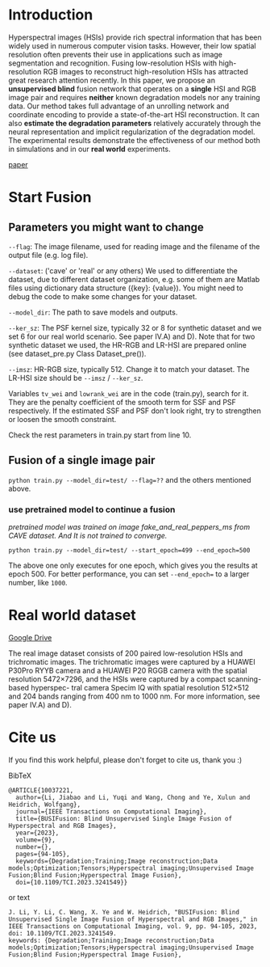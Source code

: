 # Introduction

Hyperspectral images (HSIs) provide rich spectral
information that has been widely used in numerous computer vision
tasks. However, their low spatial resolution often prevents their
use in applications such as image segmentation and recognition.
Fusing low-resolution HSIs with high-resolution RGB images to
reconstruct high-resolution HSIs has attracted great research attention recently. In this paper, we propose an **unsupervised blind**
fusion network that operates on a **single** HSI and RGB image
pair and requires **neither** known degradation models nor any
training data. Our method takes full advantage of an unrolling
network and coordinate encoding to provide a state-of-the-art HSI
reconstruction. It can also **estimate the degradation parameters**
relatively accurately through the neural representation and implicit
regularization of the degradation model. The experimental results
demonstrate the effectiveness of our method both in simulations
and in our **real world** experiments.

[paper](https://ieeexplore.ieee.org/document/10037221)

# Start Fusion

## Parameters you might want to change

`--flag`: The image filename, used for reading image and the filename of the output file (e.g. log file).

`--dataset`: ('cave' or 'real' or any others) We used to differentiate the dataset, due to different dataset organization, e.g. some of them are Matlab files using dictionary data structure ({key}: {value}). You might need to debug the code to make some changes for your dataset.

`--model_dir`: The path to save models and outputs.

`--ker_sz`: The PSF kernel size, typically 32 or 8 for synthetic dataset and we set 6 for our real world scenario. See paper IV.A) and D). Note that for two synthetic dataset we used, the HR-RGB and LR-HSI are prepared online (see dataset_pre.py Class Dataset_pre()).

`--imsz`: HR-RGB size, typically 512. Change it to match your dataset. The LR-HSI size should be `--imsz` / `--ker_sz`.

Variables `tv_wei` and `lowrank_wei` are in the code (train.py), search for it. They are the penalty coefficient of the smooth term for SSF and PSF respectively. If the estimated SSF and PSF don't look right, try to strengthen or loosen the smooth constraint.

Check the rest parameters in train.py start from line 10.

## Fusion of a single image pair

`python train.py --model_dir=test/ --flag=??` and the others mentioned above.

### use pretrained model to continue a fusion

*pretrained model was trained on image fake_and_real_peppers_ms from CAVE dataset. And It is not trained to converge.*

`python train.py --model_dir=test/ --start_epoch=499 --end_epoch=500`

The above one only executes for one epoch, which gives you the results at epoch 500. For better performance, you can set `--end_epoch=` to a larger number, like `1000`.

# Real world dataset

[Google Drive](https://drive.google.com/file/d/1RKdqJQ_u_UhK9KCiw8st3gsv6oFSVY9A/view?usp=drive_link)

The real image dataset consists of 200 paired low-resolution
HSIs and trichromatic images. The trichromatic images were
captured by a HUAWEI P30Pro RYYB camera and a HUAWEI
P20 RGGB camera with the spatial resolution 5472×7296, and
the HSIs were captured by a compact scanning-based hyperspec-
tral camera Specim IQ with spatial resolution 512×512 and
204 bands ranging from 400 nm to 1000 nm. For more information, see paper IV.A) and D).

# Cite us

If you find this work helpful, please don't forget to cite us, thank you :)

BibTeX

```
@ARTICLE{10037221,
  author={Li, Jiabao and Li, Yuqi and Wang, Chong and Ye, Xulun and Heidrich, Wolfgang},
  journal={IEEE Transactions on Computational Imaging}, 
  title={BUSIFusion: Blind Unsupervised Single Image Fusion of Hyperspectral and RGB Images}, 
  year={2023},
  volume={9},
  number={},
  pages={94-105},
  keywords={Degradation;Training;Image reconstruction;Data models;Optimization;Tensors;Hyperspectral imaging;Unsupervised Image Fusion;Blind Fusion;Hyperspectral Image Fusion},
  doi={10.1109/TCI.2023.3241549}}
```
or text
```
J. Li, Y. Li, C. Wang, X. Ye and W. Heidrich, "BUSIFusion: Blind Unsupervised Single Image Fusion of Hyperspectral and RGB Images," in IEEE Transactions on Computational Imaging, vol. 9, pp. 94-105, 2023, doi: 10.1109/TCI.2023.3241549.
keywords: {Degradation;Training;Image reconstruction;Data models;Optimization;Tensors;Hyperspectral imaging;Unsupervised Image Fusion;Blind Fusion;Hyperspectral Image Fusion},

```

